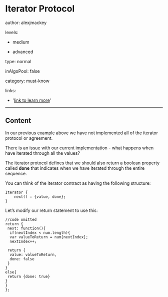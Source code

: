 # Iterator Protocol
author: alexjmackey

levels:

  - medium

  - advanced

type: normal

inAlgoPool: false

category: must-know

links:

  - '[link to learn more](https://enki.com)'

---
## Content

In our previous example above we have not implemented all of the iterator protocol or agreement.

There is an issue with our current implementation - what happens when have iterated through all the values?

The iterator protocol defines that we should also return a boolean property called **done** that indicates when we have iterated through the entire sequence.

You can think of the iterator contract as having the following structure:

```
Iterator {
    next() : {value, done};
}
```

Let’s modify our return statement to use this:

```
//code omitted
return {
 next: function(){
  if(nextIndex < num.length){
  var valueToReturn = num[nextIndex];
  nextIndex++;

 return {
  value: valueToReturn,
  done: false
 }
}
else{
 return {done: true}
}
}
};
```
